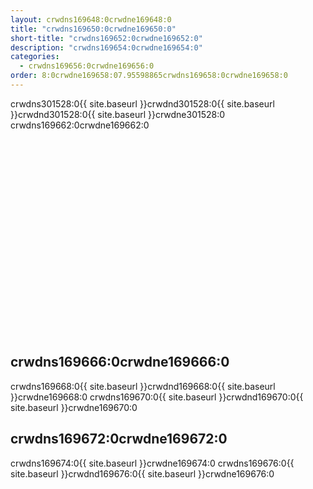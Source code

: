 ```yaml
---
layout: crwdns169648:0crwdne169648:0
title: "crwdns169650:0crwdne169650:0"
short-title: "crwdns169652:0crwdne169652:0"
description: "crwdns169654:0crwdne169654:0"
categories:
  - crwdns169656:0crwdne169656:0
order: 8:0crwdne169658:07.95598865crwdns169658:0crwdne169658:0
---
```


crwdns301528:0{{ site.baseurl }}crwdnd301528:0{{ site.baseurl }}crwdnd301528:0{{ site.baseurl }}crwdne301528:0 crwdns169662:0crwdne169662:0

<div class="video-wrapper">
<iframe width="560" height="315" src="crwdns169664:0crwdne169664:0" frameborder="0" allow="autoplay; encrypted-media" allowfullscreen mark="crwd-mark"></iframe>
</div>

## crwdns169666:0crwdne169666:0

crwdns169668:0{{ site.baseurl }}crwdnd169668:0{{ site.baseurl }}crwdne169668:0 crwdns169670:0{{ site.baseurl }}crwdnd169670:0{{ site.baseurl }}crwdne169670:0

## crwdns169672:0crwdne169672:0

crwdns169674:0{{ site.baseurl }}crwdne169674:0 crwdns169676:0{{ site.baseurl }}crwdnd169676:0{{ site.baseurl }}crwdne169676:0